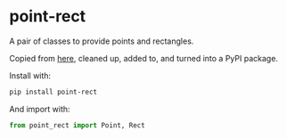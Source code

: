 # point-rect

A pair of classes to provide points and rectangles.

Copied from [here](https://wiki.python.org/moin/PointsAndRectangles), cleaned up, added to, and turned into a PyPI package.

Install with:
```sh
pip install point-rect
```

And import with:
```python
from point_rect import Point, Rect
```
